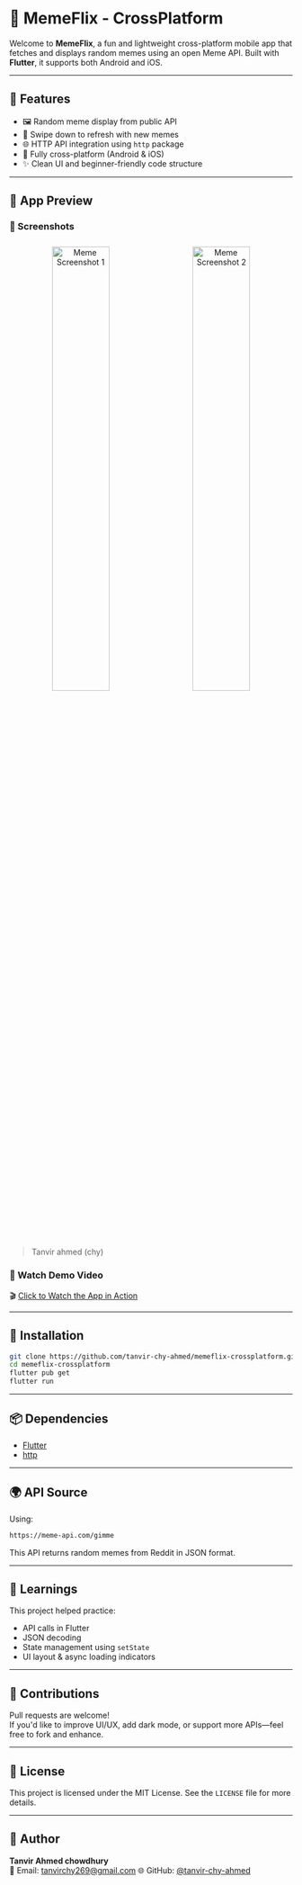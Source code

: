 # 🤖 MemeFlix - CrossPlatform

Welcome to **MemeFlix**, a fun and lightweight cross-platform mobile app that fetches and displays random memes using an open Meme API. Built with **Flutter**, it supports both Android and iOS.

---

## 🚀 Features

- 🖼️ Random meme display from public API
- 🔁 Swipe down to refresh with new memes
- 🌐 HTTP API integration using `http` package
- 📱 Fully cross-platform (Android & iOS)
- ✨ Clean UI and beginner-friendly code structure

---

## 📱 App Preview

### 🔹 Screenshots

<div align="center">
  <img src="https://github.com/user-attachments/assets/c0386fe4-da87-410b-9f2f-cbe7943dfdd1" alt="Meme Screenshot 1" width="45%" style="margin: 10px;" />
  <img src="https://github.com/user-attachments/assets/a01372f6-7a1f-41c4-b16e-eb395d2a394d" alt="Meme Screenshot 2" width="45%" style="margin: 10px;" />
</div>


> Tanvir ahmed (chy)



### 🔹 Watch Demo Video

🎬 [Click to Watch the App in Action](https://github.com/user-attachments/assets/98f07047-f854-4e0a-ba9a-c23bed36e8c0)

---



## 🔧 Installation

```bash
git clone https://github.com/tanvir-chy-ahmed/memeflix-crossplatform.git
cd memeflix-crossplatform
flutter pub get
flutter run
```

---

## 📦 Dependencies

- [Flutter](https://flutter.dev)
- [http](https://pub.dev/packages/http)

---

## 🌍 API Source

Using:  
```bash
https://meme-api.com/gimme
```

This API returns random memes from Reddit in JSON format.

---

## 🧠 Learnings

This project helped practice:
- API calls in Flutter
- JSON decoding
- State management using `setState`
- UI layout & async loading indicators

---

## 🤝 Contributions

Pull requests are welcome!  
If you'd like to improve UI/UX, add dark mode, or support more APIs—feel free to fork and enhance.

---

## 📄 License

This project is licensed under the MIT License. See the `LICENSE` file for more details.

---

## 🙋 Author

**Tanvir Ahmed chowdhury**  
📧 Email: tanvirchy269@gmail.com
🌐 GitHub: [@tanvir-chy-ahmed](https://github.com/tanvir-chy-ahmed)
